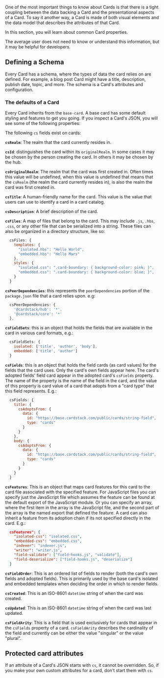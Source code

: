 One of the most important things to know about Cards is that there is a tight coupling between the data backing a Card and the presentational aspects of a Card. To say it another way, a Card is made of both visual elements and the data model that describes the attributes of that Card.

In this section, you will learn about common Card properties.

The average user does not need to know or understand this information,
but it may be helpful for developers.

## Defining a Schema

Every Card has a schema, where the types of data the card relies on are defined.
For example, a blog post Card might have a title, description, publish date, topic, and more.
The schema is a Card's attributes and configuration.

### The defaults of a Card

Every Card inherits from the `base-card`. A base card has some default styling and features to get
you going. If you inspect a Card's JSON, you will see some of the following properties:

The following `cs` fields exist on cards:

**`csRealm`**: The realm that the card currently resides in.

**`csId`**: distinguishes the card within its `originalRealm`. In some cases
  it may be chosen by the person creating the card. In others it may be
  chosen by the hub.
  
**`csOriginalRealm`**: The realm that the card was first created in. Often times 
  this value will be undefined, when this value is undefined that means that the 
  `csRealm` (the realm the card currently resides in), is also the realm the card 
  was first created in.
  
**`csTitle`**: A human-friendly name for the card. This value is the value that users 
  can use to identify a card in a card catalog.
  
**`csDescription`**: A brief description of the card.

**`csFiles`**: A map of files that belong to the card. This may include `.js`, `.hbs`, `.css`, 
  or any other file that can be serialized into a string. These files can also be 
  organized in a directory structure, like so:

```js
  csFiles: {
    templates: {
      "isolated.hbs": "Hello World",
      "embedded.hbs": "Hello Mars"
    },
    styles: {
      "isolated.css": ".card-boundary: { background-color: pink; }",
      "embedded.css": ".card-boundary: { background-color: blue; }",
    }
  }
```

**`csPeerDependencies`**: this represents the `peerDependencies` portion 
  of the `package.json` file that a card relies upon. e.g:

```js
  csPeerDependencies: {
    '@cardstack/hub': '*',
    '@cardstack/core': '*'
  },
```

**`csFieldSets`**: this is an object that holds the fields that are available
  in the card in various card formats, e.g.:

```js
  csFieldSets: {
    isolated: ['title', 'author', 'body'],
    embedded: ['title', 'author']
  }
```

**`csFields`**: this is an object that holds the field cards (as card values)
  for the fields that the card uses. Only the card's own fields appear here. The
  card's adopted fields' field card appear in the adopted card's `csFields` property.
  The name of the property is the name of the field in the card, and the value of this
  property is card value of a card that adopts from a "card type" that this field represents.
  E.g.:

```js
  csFields: {
    title: {
      csAdoptsFrom: {
        data: {
          id: "https://base.cardstack.com/public/cards/string-field",
          type: "cards"
        }
      }
    },
    body: {
      csAdoptsFrom: {
        data: {
          id: "https://base.cardstack.com/public/cards/string-field",
          type: "cards"
        }
      }
    }
  }
```
    
  **`csFeatures`**: This is an object that maps card features for this card 
  to the card file associated with the specified feature. For JavaScript
  files you can specify just the JavaScript file which assumes the feature
  can be found at the default export of the JavaScript module. Or you can
  specify an array, where the first item in the array is the JavaScript file,
  and the second part of the array is the named export that defined the feature.
  A card can also inherit a feature from its adoption chain if its not specified
  directly in the card.
  E.g.:

```json
  csFeatures": {
    "isolated-css": "isolated.css",
    "embedded-css": "embedded.css",
    "indexer": "indexer.js",
    "writer": "writer.js",
    "field-validate": ["field-hooks.js", "validate"],
    "field-deserialize": ["field-hooks.js", "deserialize"]
  }
```

**`csFieldOrder`**: This is an ordered list of fields to render (both 
  the card's own fields and adopted fields). This is primarily used 
  by the base card's isolated and embedded templates when deciding
  the order in which to render fields.
  
  **`csCreated`**: This is an ISO-8601 `datetime` string of when the card
  was created.
  
  **`csUpdated`**: This is an ISO-8601 `datetime` string of when the card
  was last updated.
  
  **`csFieldArity`**: This is a field that is used exclusively for cards that
  appear in the `csFields` property of a card. `csFieldArity` describes
  the cardinality of the field and currently can be either the value
  "singular" or the value "plural".

## Protected card attributes

If an attribute of a Card's JSON starts with `cs`, it cannot be overridden.
So, if you make your own custom attributes for a card, don't start them with `cs`.
